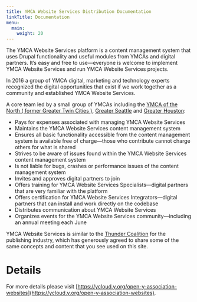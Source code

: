 ```yaml
---
title: YMCA Website Services Distribution Documentation
linkTitle: Documentation
menu:
  main:
    weight: 20
---
```


The YMCA Website Services platform is a content management system that uses Drupal functionality and useful modules from YMCAs and digital partners. It’s easy and free to use—everyone is welcome to implement YMCA Website Services and run YMCA Website Services projects.

In 2016 a group of YMCA digital, marketing and technology experts recognized the digital opportunities that exist if we work together as a community and established YMCA Website Services.

A core team led by a small group of YMCAs including the [YMCA of the North ( former Greater Twin Cities )](https://ymcanorth.org), [Greater Seattle](http://www.seattleymca.org) and [Greater Houston](https://www.ymcahouston.org):

- Pays for expenses associated with managing YMCA Website Services
- Maintains the YMCA Website Services content management system
- Ensures all basic functionality accessible from the content management system is available free of charge—those who contribute cannot charge others for what is shared
- Strives to be aware of issues found within the YMCA Website Services content management system
- Is not liable for bugs, crashes or performance issues of the content management system
- Invites and approves digital partners to join
- Offers training for YMCA Website Services Specialists—digital partners that are very familiar with the platform
- Offers certification for YMCA Website Services Integrators—digital partners that can install and work directly on the codebase
- Distributes communication about YMCA Website Services
- Organizes events for the YMCA Website Services community—including an annual meeting each June

YMCA Website Services is similar to the [Thunder Coalition](http://www.thunder.org) for the publishing industry, which has generously agreed to share some of the same concepts and content that you see used on this site.

# Details
For more details please visit [https://ycloud.y.org/open-y-association-websites](https://ycloud.y.org/open-y-association-websites).
